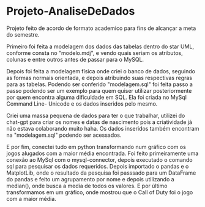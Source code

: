 # Projeto-AnaliseDeDados

Projeto feito de acordo de formato academico para fins de alcançar a meta do semestre.

Primeiro foi feita a modelagem dos dados das tabelas dentro do star UML, conforme consta no "modelo.mdj",
e vendo quais seriam os atributos, colunas e entre outros antes de passar para o MySQL.

Depois foi feita a modelagem física onde criei o banco de dados, seguindo as formas normais
orientada, e depois atribuindo suas respectivas regras para as tabelas. Podendo ser conferido
"modelagem.sql" foi feita passo a passo podendo ser um exemplo para quem quiser utilizar posteriormente por
quem encontra alguma dificuldade em SQL.
Ela foi criada no MySql Command Line- Unicode e os dados inseridos pelo mesmo.


Criei uma massa pequena de dados para ter o que trabalhar, utilizei do chat-gpt para criar os nomes e datas de nascimento pois a criatividade já não estava colaborando muito haha.
Os dados inseridos também encontram na "modelagem.sql" podendo ser acessados.

E por fim, conectei tudo em python transformando num gráfico com os jogos alugados com a maior 
média encontrada.
Foi feito primeiramente uma conexão ao MySql com o mysql-connector, depois executado o comando sql
para pesquisar os dados requeridos.
Depois importado o pandas e o MatplotLib, onde o resultado da pesquisa foi passsado para um 
DataFrame do pandas e feito um agrupamento por nome e depois utilizando a median(), onde busca a media de todos os valores.
E por último transformamos em um gráfico, onde mostrou que o Call of Duty foi o jogo com a maior média.


